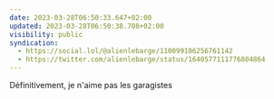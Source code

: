 ```yaml
---
date: 2023-03-28T06:50:33.647+02:00
updated: 2023-03-28T06:50:38.708+02:00
visibility: public
syndication:
  - https://social.lol/@alienlebarge/110099106256761142
  - https://twitter.com/alienlebarge/status/1640577111776804864
---
```

Définitivement, je n'aime pas les garagistes
